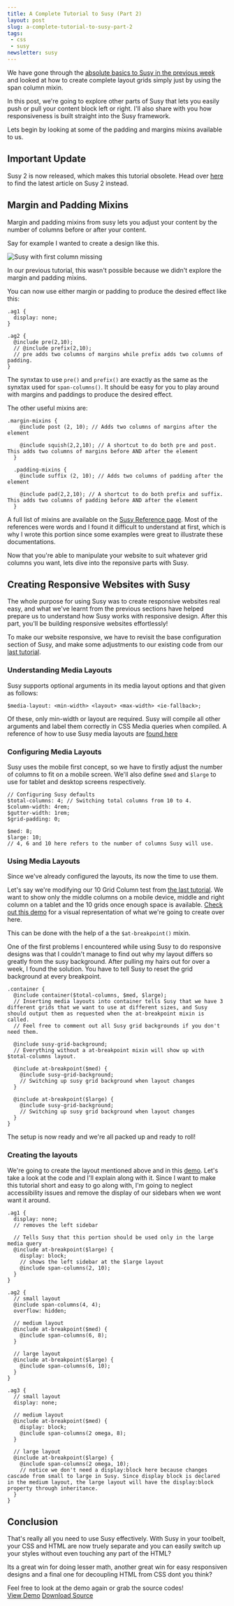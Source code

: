 ```yaml
---
title: A Complete Tutorial to Susy (Part 2)
layout: post
slug: a-complete-tutorial-to-susy-part-2
tags:
 - css
 - susy
newsletter: susy
---
```


We have gone through the <a href="http://www.zellwk.com/blog/a-complete-tutorial-to-susy/">absolute basics to Susy in the previous week</a> and looked at how to create complete layout grids simply just by using the span column mixin.

In this post, we're going to explore other parts of Susy that lets you easily push or pull your content block left or right. I'll also share with you how responsiveness is built straight into the Susy framework.

Lets begin by looking at some of the padding and margins mixins available to us.

<!--more-->

## Important Update
Susy 2 is now released, which makes this tutorial obsolete. Head over <a href="http://zellwk/blog/susy2-tutorial/">here</a> to find the latest article on Susy 2 instead.

## Margin and Padding Mixins
Margin and padding mixins from susy lets you adjust your content  by the number of columns before or after your content.

Say for example I wanted to create a design like this.

![][image-1]

In our previous tutorial, this wasn't possible because we didn't explore the margin and padding mixins.

You can now use either margin or padding to produce the desired effect like this:

    .ag1 {
      display: none;
    }

    .ag2 {
      @include pre(2,10);
      // @include prefix(2,10);
      // pre adds two columns of margins while prefix adds two columns of padding.
    }

The synxtax to use `pre()` and `prefix()` are exactly as the same as the synxtax used for `span-columns()`. It should be easy for you to play around with margins and paddings to produce the desired effect.

The other useful mixins are:

<pre><code class="scss">.margin-mixins {
    @include post (2, 10); // Adds two columns of margins after the element

    @include squish(2,2,10); // A shortcut to do both pre and post. This adds two columns of margins before AND after the element
  }

  .padding-mixins {
    @include suffix (2, 10); // Adds two columns of padding after the element

    @include pad(2,2,10); // A shortcut to do both prefix and suffix. This adds two columns of padding before AND after the element
  }
</code></pre>

A full list of mixins are available on the [Susy Reference page][1]. Most of the references were words and I found it difficult to understand at first, which is why I wrote this portion since some examples were great to illustrate these documentations.

Now that you're able to manipulate your website to suit whatever grid columns you want, lets dive into the reponsive parts with Susy.

## Creating Responsive Websites with Susy

The whole purpose for using Susy was to create responsive websites real easy, and what we've learnt from the previous sections have helped prepare us to understand how Susy works with responsive design. After this part, you'll be building responsive websites effortlessly!

To make our website responsive, we have to revisit the base configuration section of Susy, and make some adjustments to our existing code from our [last tutorial][2].

### Understanding Media Layouts
Susy supports optional arguments in its media layout options and that given as follows:

    $media-layout: <min-width> <layout> <max-width> <ie-fallback>;

Of these, only min-width or layout are required. Susy will compile all other arguments and label them correctly in CSS Media queries when compiled. A reference of how to use Susy media layouts are [found here][3]

### Configuring Media Layouts
Susy uses the mobile first concept, so we have to firstly adjust the number of columns to fit on a mobile screen. We'll also define `$med` and `$large` to use for tablet and desktop screens respectively.

    // Configuring Susy defaults
    $total-columns: 4; // Switching total columns from 10 to 4.
    $column-width: 4rem;
    $gutter-width: 1rem;
    $grid-padding: 0;

    $med: 8;
    $large: 10;
    // 4, 6 and 10 here refers to the number of columns Susy will use.

### Using Media Layouts
Since we've already configured the layouts, its now the time to use them.

Let's say we're modifying our 10 Grid Column test from [the last tutorial][4]. We want to show only the middle columns on a mobile device, middle and right column on a tablet and the 10 grids once enough space is available. [Check out this demo][5] for a visual representation of what we're going to create over here.

This can be done with the help of a the `$at-breakpoint()` mixin.

One of the first problems I encountered while using Susy to do responsive designs was that I couldn't manage to find out why my layout differs so greatly from the susy background. After pulling my hairs out for over a week, I found the solution. You have to tell Susy to reset the grid background at every breakpoint.

    .container {
      @include container($total-columns, $med, $large);
      // Inserting media layouts into container tells Susy that we have 3 different grids that we want to use at different sizes, and Susy should output them as requested when the at-breakpoint mixin is called.
      // Feel free to comment out all Susy grid backgrounds if you don't need them.

      @include susy-grid-background;
      // Everything without a at-breakpoint mixin will show up with $total-columns layout.

      @include at-breakpoint($med) {
        @include susy-grid-background;
        // Switching up susy grid background when layout changes
      }

      @include at-breakpoint($large) {
        @include susy-grid-background;
        // Switching up susy grid background when layout changes
      }
    }

The setup is now ready and we're all packed up and ready to roll!

### Creating the layouts

We're going to create the layout mentioned above and in this [demo][6]. Let's take a look at the code and I'll explain along with it. Since I want to make this tutorial short and easy to go along with, I'm going to neglect accessibility issues and remove the display of our sidebars when we wont want it around.

    .ag1 {
      display: none;
      // removes the left sidebar

      // Tells Susy that this portion should be used only in the large media query
      @include at-breakpoint($large) {
        display: block;
        // shows the left sidebar at the $large layout
        @include span-columns(2, 10);
      }
    }

    .ag2 {
      // small layout
      @include span-columns(4, 4);
      overflow: hidden;

      // medium layout
      @include at-breakpoint($med) {
        @include span-columns(6, 8);
      }

      // large layout
      @include at-breakpoint($large) {
        @include span-columns(6, 10);
      }
    }

    .ag3 {
      // small layout
      display: none;

      // medium layout
      @include at-breakpoint($med) {
        display: block;
        @include span-columns(2 omega, 8);
      }

      // large layout
      @include at-breakpoint($large) {
        @include span-columns(2 omega, 10);
        // notice we don't need a display:block here because changes cascade from small to large in Susy. Since display block is declared in the medium layout, the large layout will have the display:block property through inheritance.
      }
    }

## Conclusion
That's really all you need to use Susy effectively. With Susy in your toolbelt, your CSS and HTML are now truely separate and you can easily switch up your styles without even touching any part of the HTML?

Its a great win for doing lesser math, another great win for easy responsiven designs and a final one for decoupling HTML from CSS dont you think?

Feel free to look at the demo again or grab the source codes! <br>
<a href="http://zellwk.com/blog/zellwk/demo/susy-demo-2/" class="btn">View Demo</a>
<a href="/images/2013/10/susy-demo-2.zip" class="btn">Download Source</a>

[1]:  http://susydocs.oddbird.net "Susy Reference Page"
[2]:  http://zellwk.com/blog/a-complete-tutorial-to-susy/ "A Complete Tutorial to Susy Part 1"
[3]:  http://susydocs.oddbird.net "Susy Media Layouts"
[4]:  http://zellwk.com/blog/a-complete-tutorial-to-susy/ "A Complete Tutorial to Susy Part 1"
[5]:  http://zellwk.com/blog/zellwk/demo/susy-demo-2/ "Susy Responsive Demo"
[6]:  http://zellwk.com/blog/zellwk/demo/susy-demo-2/ "Susy Responsive Demo"

[image-1]:  /images/2013/10/Screen-Shot-2013-10-08-at-6.56.48-PM.png "Susy with first column missing"
